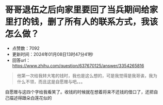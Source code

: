 # 哥哥退伍之后向家里要回了当兵期间给家里打的钱，删了所有人的联系方式，我该怎么做？
- 点赞数：7092
- 更新时间：2024年01月08日13时47分41秒
- 回答url：https://www.zhihu.com/question/637670125/answer/3354265816
<body>
 <blockquote data-pid="XD3noXpS">
  他第一次给我转大笔的钱时，我也是这么想的，可是我觉得是我哥诶，我为什么不领，而且这是自愿赠与吧。。。
 </blockquote>
 <p data-pid="LnXElSei">自愿赠与这四个字给我看笑了。收钱的时候就在想着将来不还钱的借口了，还把自己描述得跟朵白莲花似的</p>
</body>